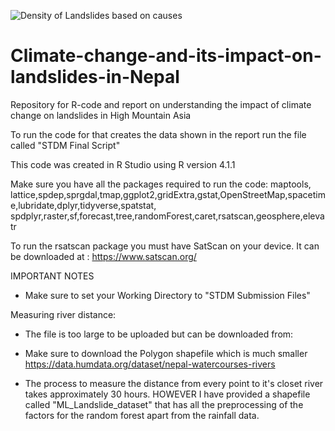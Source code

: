 ![Density  of Landslides based on causes](https://user-images.githubusercontent.com/92431548/184884320-53da008e-36e6-49d8-99b8-a1fc951fa4c5.png)


# Climate-change-and-its-impact-on-landslides-in-Nepal
Repository for R-code and report on understanding the impact of climate change on landslides in High Mountain Asia 

To run the code for that creates the data shown in the report run the file called "STDM Final Script"

This code was created in R Studio using R version 4.1.1

Make sure you have all the packages required to run the code:
maptools, lattice,spdep,sprgdal,tmap,ggplot2,gridExtra,gstat,OpenStreetMap,spacetime,lubridate,dplyr,tidyverse,spatstat,
spdplyr,raster,sf,forecast,tree,randomForest,caret,rsatscan,geosphere,elevatr

To run the rsatscan package you must have SatScan on your device. It can be downloaded at :
https://www.satscan.org/


IMPORTANT NOTES
- Make sure to set your Working Directory to "STDM Submission Files" 

Measuring river distance:
- The file is too large to be uploaded but can be downloaded from:
- Make sure to download the Polygon shapefile which is much smaller 
https://data.humdata.org/dataset/nepal-watercourses-rivers

- The process to measure the distance from every point to it's closet river takes approximately  30 hours. HOWEVER I have provided a shapefile called "ML_Landslide_dataset" that has all the preprocessing of the factors for the random forest apart from the rainfall data. 

